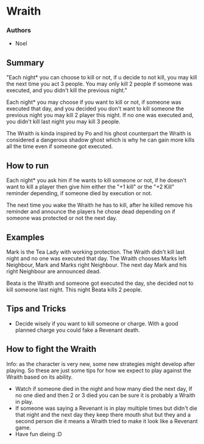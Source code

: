 # Wraith

### Authors
- Noel

## Summary

"Each night* you can choose to kill or not, if u decide to not kill, you may kill the next time you act 3 people. You may only kill 2 people if someone was executed, and you didn't kill the previous night."

Each night* you may choose if you want to kill or not, if someone was executed that day, and you decided you don't want to kill someone the previous night you may kill 2 player this night. If no one was executed and, you didn't kill last night you may kill 3 people.

The Wraith is kinda inspired by Po and his ghost counterpart the Wraith is considered a dangerous shadow ghost which is why he can gain more kills all the time even if someone got executed.

## How to run

Each night* you ask him if he wants to kill someone or not, if he doesn't want to kill a player then give him either the "+1 kill" or the "+2 Kill" reminder depending, if someone died by execution or not.

The next time you wake the Wraith he has to kill, after he killed remove his reminder and announce the players he chose dead depending on if someone was protected or not the next day.

## Examples

Mark is the Tea Lady with working protection. The Wraith didn't kill last night and no one was executed that day. The Wraith chooses Marks left Neighbour, Mark and Marks right Neighbour. The next day Mark and his right Neighbour are announced dead.

Beata is the Wraith and someone got executed the day, she decided not to kill someone last night. This night Beata kills 2 people.

## Tips and Tricks

- Decide wisely if you want to kill someone or charge. With a good planned charge you could fake a Revenant death.

## How to fight the Wraith

Info: as the character is very new, some new strategies might develop after playing. So these are just some tips for how we expect to play against the Wraith based on its ability.

- Watch if someone died in the night and how many died the next day, If no one died and then 2 or 3 died you can be sure it is probably a Wraith in play.
- If someone was saying a Revenant is in play multiple times but didn't die that night and the next day they keep there mouth shut but they and a second person die it means a Wraith tried to make it look like a Revenant game.
- Have fun dieing :D